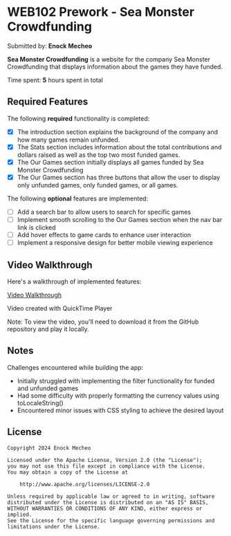 # WEB102 Prework - Sea Monster Crowdfunding

Submitted by: **Enock Mecheo**

**Sea Monster Crowdfunding** is a website for the company Sea Monster Crowdfunding that displays information about the games they have funded.

Time spent: **5** hours spent in total

## Required Features

The following **required** functionality is completed:

* [x] The introduction section explains the background of the company and how many games remain unfunded.
* [x] The Stats section includes information about the total contributions and dollars raised as well as the top two most funded games.
* [x] The Our Games section initially displays all games funded by Sea Monster Crowdfunding
* [x] The Our Games section has three buttons that allow the user to display only unfunded games, only funded games, or all games.

The following **optional** features are implemented:

* [ ] Add a search bar to allow users to search for specific games
* [ ] Implement smooth scrolling to the Our Games section when the nav bar link is clicked
* [ ] Add hover effects to game cards to enhance user interaction
* [ ] Implement a responsive design for better mobile viewing experience

## Video Walkthrough

Here's a walkthrough of implemented features:

[Video Walkthrough](https://github.com/EnockMagara/web102_prework/raw/main/assets/sea_monster.mp4)

Video created with QuickTime Player 

Note: To view the video, you'll need to download it from the GitHub repository and play it locally.

## Notes

Challenges encountered while building the app:

- Initially struggled with implementing the filter functionality for funded and unfunded games
- Had some difficulty with properly formatting the currency values using toLocaleString()
- Encountered minor issues with CSS styling to achieve the desired layout

## License

    Copyright 2024 Enock Mecheo

    Licensed under the Apache License, Version 2.0 (the "License");
    you may not use this file except in compliance with the License.
    You may obtain a copy of the License at

        http://www.apache.org/licenses/LICENSE-2.0

    Unless required by applicable law or agreed to in writing, software
    distributed under the License is distributed on an "AS IS" BASIS,
    WITHOUT WARRANTIES OR CONDITIONS OF ANY KIND, either express or implied.
    See the License for the specific language governing permissions and
    limitations under the License.